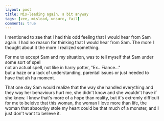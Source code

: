 ```yaml
---
layout: post
title: Mis-leading again, a bit anyway
tags: [zee, mislead, unsure, fail]
comments: true
---
```

I mentioned to zee that I had this odd feeling that I would hear from Sam again. I had no reason for thinking that I would hear from Sam. The more I thought about it the more I realized something.   
   
For me to accept Sam and my situation, was to tell myself that Sam under some sort of spell   
not an actual spell, not like in harry potter,  "Ex.. Fiance..."   
but a haze or a lack of understanding, parental issues or just needed to have that ah ha moment.
   
That one day Sam would realize that the way she handled everything and they way her behaviours hurt me, she didn't know and she wouldn't have if she knew. I know that's more of a hope than reality, but it's extremly difficult for me to beleive that this woman, the woman I love more than life, the woman that absoutlyy stole my heart could be that much of a monster, and I just don't want to believe it.